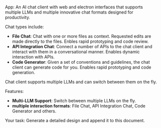 App: An AI chat client with web and electron interfaces that supports multiple LLMs and multiple innovative chat formats designed for productivity.

Chat types include:

- **File Chat**: Chat with one or more files as context. Requested edits are made directly to the files. Enbles rapid prototyping and code review.
- **API Integration Chat**: Connect a number of APIs to the chat client and interact with them in a conversational manner. Enables dynamic interaction with APIs.
- **Code Generator**: Given a set of conventions and guidelines, the chat client can generate code for you. Enables rapid prototyping and code generation.

Chat client supports multiple LLMs and can switch between them on the fly.

Features:

- **Multi-LLM Support**: Switch between multiple LLMs on the fly.
- **multiple interaction formats**: File Chat, API Integration Chat, Code Generator and others.

Your task: Generate a detailed design and append it to this document.
